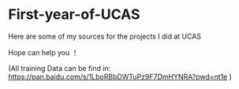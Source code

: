 # First-year-of-UCAS
Here are some of my sources for the projects I did at UCAS 

Hope can help you ！

(All training Data can be find in: https://pan.baidu.com/s/1LboRBbDWTuPz9F7DmHYNRA?pwd=nt1e )
